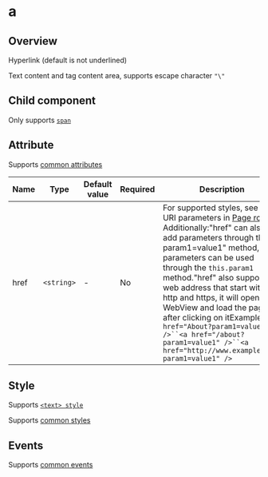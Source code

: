 # a

## Overview

Hyperlink (default is not underlined)

Text content and tag content area, supports escape character `"\"`

## Child component

Only supports [`span`](span.md)

## Attribute

Supports [common attributes](common-attributes.md)

| Name | Type       | Default value | Required | Description                              |
| ---- | ---------- | ------------- | -------- | ---------------------------------------- |
| href | `<string>` | -             | No       | For supported styles, see the URI parameters in [Page routing](../features/system/router.md) Additionally:"href" can also add parameters through the "?param1=value1" method, the parameters can be used through the `this.param1` method."href" also supports web address that start with http and https, it will open WebView and load the page after clicking on itExample:`<a href="About?param1=value1" />``<a href="/about?param1=value1" />``<a href="http://www.example.com?param1=value1" />` |

## Style

Supports [`<text> style`](text.md)

Supports [common styles](common-styles.md)

## Events

Supports [common events](common-events.md)
